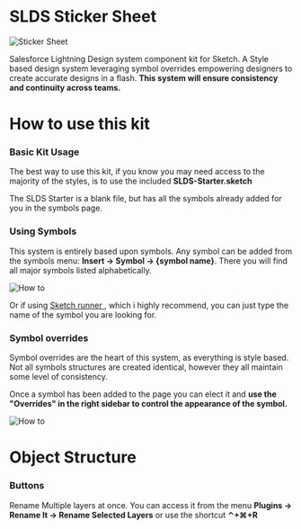SLDS Sticker Sheet
========
![Sticker Sheet](https://c1.staticflickr.com/1/688/33320753446_390dd106c6_h.jpg)

Salesforce Lightning Design system component kit for Sketch. A Style based design system leveraging symbol overrides empowering designers to create accurate designs in a flash.
**This system will ensure consistency and continuity across teams.**

# How to use this kit
### Basic Kit Usage
The best way to use this kit, if you know you may need access to the majority of the styles, is to use the included **SLDS-Starter.sketch**

The SLDS Starter is a blank file, but has all the symbols already added for you in the symbols page.

### Using Symbols
This system is entirely based upon symbols. Any symbol can be added from the symbols menu: **Insert -> Symbol -> {symbol name}**. There you will find all major symbols listed alphabetically.

![How to](http://bradysammons.com/SLDS_images/symbols-menu.png)


Or if using [Sketch runner ](http://sketchrunner.com/), which i highly recommend, you can just type the name of the symbol you are looking for.



### Symbol overrides
Symbol overrides are the heart of this system, as everything is style based. Not all symbols structures are created identical, however they all maintain some level of consistency.

Once a symbol has been added to the page you can elect it and **use the "Overrides" in the right sidebar to control the appearance of the symbol.**

![How to](http://bradysammons.com/SLDS_images/howTo.gif)

# Object Structure

### Buttons
Rename Multiple layers at once. You can access it from the menu **Plugins -> Rename It -> Rename Selected Layers** or use the shortcut **⌃+⌘+R**
